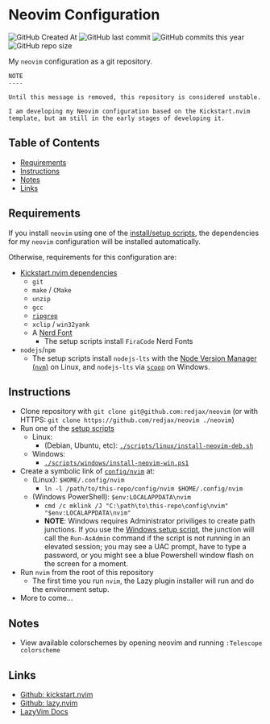 # Neovim Configuration <!-- omit in toc -->

![GitHub Created At](https://img.shields.io/github/created-at/redjax/neovim)
![GitHub last commit](https://img.shields.io/github/last-commit/redjax/neovim)
![GitHub commits this year](https://img.shields.io/github/commit-activity/y/redjax/neovim)
![GitHub repo size](https://img.shields.io/github/repo-size/redjax/neovim)
<!-- ![GitHub Latest Release](https://img.shields.io/github/release-date/redjax/neovim) -->
<!-- ![GitHub commits since latest release](https://img.shields.io/github/commits-since/redjax/neovim/latest) -->
<!-- ![GitHub Actions Workflow Status](https://img.shields.io/github/actions/workflow/status/redjax/neovim/tests.yml) -->

My `neovim` configuration as a git repository.

```
NOTE
----

Until this message is removed, this repository is considered unstable.

I am developing my Neovim configuration based on the Kickstart.nvim template, but am still in the early stages of developing it.
```

## Table of Contents <!-- omit in toc -->

- [Requirements](#requirements)
- [Instructions](#instructions)
- [Notes](#notes)
- [Links](#links)

## Requirements

If you install `neovim` using one of the [install/setup scripts](./scripts/), the dependencies for my `neovim` configuration will be installed automatically.

Otherwise, requirements for this configuration are:

- [Kickstart.nvim dependencies](https://github.com/nvim-lua/kickstart.nvim?tab=readme-ov-file#install-external-dependencies)
  - `git`
  - `make` / `CMake`
  - `unzip`
  - `gcc`
  - [`ripgrep`](https://github.com/BurntSushi/ripgrep#installation)
  - `xclip` / `win32yank`
  - A [Nerd Font](https://www.nerdfonts.com/)
    - The setup scripts install `FiraCode` Nerd Fonts
- `nodejs`/`npm`
  - The setup scripts install `nodejs-lts` with the [Node Version Manager (`nvm`)](https://github.com/nvm-sh/nvm) on Linux, and `nodejs-lts` via [`scoop`](https://scoop.sh) on Windows.

## Instructions

- Clone repository with `git clone git@github.com:redjax/neovim` (or with HTTPS: `git clone https://github.com/redjax/neovim ./neovim`)
- Run one of the [setup scripts](./scripts/)
  - Linux:
    - (Debian, Ubuntu, etc): [`./scripts/linux/install-neovim-deb.sh`](./scripts/linux/install-neovim-deb.sh)
  - Windows:
    - [`./scripts/windows/install-neovim-win.ps1`](./scripts/windows/install-neovim-win.ps1)
- Create a symbolic link of [`config/nvim`](./config/nvim) at:
  - (Linux): `$HOME/.config/nvim`
    - `ln -l /path/to/this-repo/config/nvim $HOME/.config/nvim`
  - (Windows PowerShell): `$env:LOCALAPPDATA\nvim`
    - `cmd /c mklink /J "C:\path\to\this-repo\config\nvim" "$env:LOCALAPPDATA\nvim"`
    - **NOTE**: Windows requires Administrator priviliges to create path junctions. If you use the [Windows setup script](./scripts/windows/install-neovim-win.ps1), the junction will call the `Run-AsAdmin` command if the script is not running in an elevated session; you may see a UAC prompt, have to type a password, or you might see a blue Powershell window flash on the screen for a moment.
- Run `nvim` from the root of this repository
  - The first time you run `nvim`, the Lazy plugin installer will run and do the environment setup.
- More to come...

## Notes

- View available colorschemes by opening neovim and running `:Telescope colorscheme`

## Links

- [Github: kickstart.nvim](https://github.com/nvim-lua/kickstart.nvim)
- [Github: lazy.nvim](https://github.com/folke/lazy.nvim)
- [LazyVim Docs](https://lazy.folke.io)
